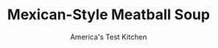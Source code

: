 ---
layout: ../../layouts/MarkdownPostLayout.astro
title: Mexican-Style Meatball Soup
author: America's Test Kitchen
pubDate: 2023-03-15
description: "Move beyond your normal Mexican-food routine with this robust, tomatoey broth studded with flavorful meatballs and tender vegetables."
image_url: https://res.cloudinary.com/hksqkdlah/image/upload/ar_1:1,c_fill,dpr_2.0,f_auto,fl_lossy.progressive.strip_profile,g_faces:auto,q_auto:low,w_344/42924-sfs-mexican-style-meatball-soup-023
tags: ["Main Courses","Pork","Soups"]
calories: 2623
protein: 18
carbohydrates: 25
fats: 
fiber: 4
ingredients: ["7 , (6-inch) corn tortillas, quartered","1 cup, fresh cilantro leaves and stems","1 , large egg","2 tablespoons, chicken broth","4 , garlic cloves, chopped coarse","1 teaspoon, salt","1/4 teaspoon, pepper","1 pound, ground pork","1 , (14.5-ounce) can diced tomatoes","1 , onion, quartered","1 1/2 tablespoons, chili powder","4 , garlic cloves, chopped coarse","2 teaspoons, minced canned chipotle chile in adobo sauce","1 teaspoon, dried oregano",", Salt and pepper","1 tablespoon, vegetable oil","6 cups, chicken broth","2 , zucchini, cut into ½-inch pieces","2 , carrots, peeled and cut into ½-inch pieces",", Lime wedge","1/4 cup, chopped fresh cilantro"]
serves: 8
time: "1¼ hours"
instructions: ["For the meatballs: Pulse tortillas in food processor until finely chopped, with no pieces larger than ½ inch, 15 to 20 pulses. Set aside ¾ cup processed tortillas for soup. Add cilantro, egg, broth, garlic, salt, and pepper to processor with remaining tortillas and process until smooth, about 1 minute, scraping down sides of bowl as needed.","Transfer tortilla mixture to large bowl. Add pork and mix with your hands until thoroughly combined. Divide mixture into about thirty-two 1-tablespoon portions. Roll portions between your wet hands to form meatballs. Transfer to plate, cover with plastic wrap, and refrigerate until ready to use. (Meatballs can be refrigerated for up to 24 hours.)","For the soup: In clean, dry processor, process tomatoes and their juice, onion, chili powder, garlic, chipotle, oregano, 1 teaspoon salt, and ¼ teaspoon pepper until smooth, about 30 seconds, scraping down sides of bowl as needed.","Heat oil in Dutch oven over medium-high heat until shimmering. Add tomato mixture and cook, stirring occasionally, until well browned and starting to stick to bottom of pot, 10 to 12 minutes.","Stir in broth, zucchini, carrots, and reserved processed tortillas. Add meatballs to pot and bring to boil. Reduce heat to medium and simmer until meatballs are cooked through and vegetables are tender, about 15 minutes. Season with salt and pepper to taste. Serve with lime wedges, sprinkling individual portions with cilantro."]
nutrition: ["776 mg Potassium","277 mg Phosphorus","88 mg Calcium","2 mg Iron","57 mg Magnesium","955 mg Sodium","2 mg Zinc","17 g Fat","6 mg Niacin (B3)","8 g Monounsaturated","2 g Polyunsaturated","20 mg Vitamin C","69 mg Cholesterol","5 g Saturated","4 g Fiber","40 µg Folate (food)","7 g Sugars","18 µg Vitamin K","346 g Water","25 g Carbs","40 µg Folate equivalent (total)","18 g Protein","1 mg Vitamin E","191 µg Vitamin A","327 kcal Energy","2623 calories"]
notes: "A #60 scoop will make quick work of portioning the meatballs, and moistening your hands with water will make them easier to shape."
---